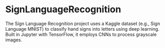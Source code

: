 # SignLanguageRecognition
The Sign Language Recognition project uses a Kaggle dataset (e.g., Sign Language MNIST) to classify hand signs into letters using deep learning. Built in Jupyter with TensorFlow, it employs CNNs to process grayscale images.
